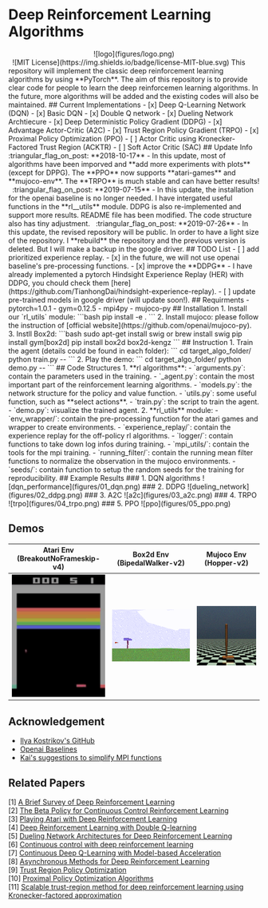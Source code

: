 # Deep Reinforcement Learning Algorithms
 <div align="center">![logo](figures/logo.png)</div>  
&nbsp;  
![MIT License](https://img.shields.io/badge/license-MIT-blue.svg)  
This repository will implement the classic deep reinforcement learning algorithms by using **PyTorch**. The aim of this repository is to provide clear code for people to learn the deep reinforcemen learning algorithms. In the future, more algorithms will be added and the existing codes will also be maintained. 
## Current Implementations 
- [x] Deep Q-Learning Network (DQN)
    - [x] Basic DQN
    - [x] Double Q network
    - [x] Dueling Network Archtiecure
- [x] Deep Deterministic Policy Gradient (DDPG)
- [x] Advantage Actor-Critic (A2C)
- [x] Trust Region Policy Gradient (TRPO)
- [x] Proximal Policy Optimization (PPO)
- [ ] Actor Critic using Kronecker-Factored Trust Region (ACKTR)
- [ ] Soft Actor Critic (SAC)
## Update Info
:triangular_flag_on_post: **2018-10-17** - In this update, most of algorithms have been imporved and **add more experiments with plots** (except for DPPG). The **PPO** now supports **atari-games** and **mujoco-env**. The **TRPO** is much stable and can have better results!  
&nbsp;  
:triangular_flag_on_post: **2019-07-15** - In this update, the installation for the openai baseline is no longer needed. I have intergated useful functions in the **rl__utils** module. DDPG is also re-implemented and support more results. README file has been modified. The code structure also has tiny adjustment.  
&nbsp;  
:triangular_flag_on_post: **2019-07-26** - In this update, the revised repository will be public. In order to have a light size of the repository. I **rebuild** the repository and the previous version is deleted. But I will make a backup in the google driver.
## TODO List
- [ ] add prioritized experience replay.
- [x] in the future, we will not use openai baseline's pre-processing functions.
- [x] improve the **DDPG** - I have already implemented a pytorch Hindsight Experience Replay (HER) with DDPG, you chould check them [here](https://github.com/TianhongDai/hindsight-experience-replay).
- [ ] update pre-trained models in google driver (will update soon!).
## Requirments
- pytorch=1.0.1
- gym=0.12.5
- mpi4py
- mujoco-py
## Installation
1. Install our `rl_utils` module:
```bash
pip install -e .
```
2. Install mujoco: please follow the instruction of [official website](https://github.com/openai/mujoco-py).
3. Instll Box2d:
```bash
sudo apt-get install swig or brew install swig
pip install gym[box2d]
pip install box2d box2d-kengz
```
## Instruction
1. Train the agent (details could be found in each folder):
```
cd target_algo_folder/
python train.py --<arguments you need>
```
2. Play the demo:
```
cd target_algo_folder/
python demo.py --<arguments you need>
```
## Code Structures
1. **rl algorithms**:
 - `arguments.py`: contain the parameters used in the training.
 - `<rl-name>_agent.py`: contain the most important part of the reinforcement learning algorithms.
 - `models.py`: the network structure for the policy and value function.
 - `utils.py`: some useful function, such as **select actions**.
 - `train.py`: the script to train the agent.
 - `demo.py`: visualize the trained agent.
2. **rl_utils** module:
 - `env_wrapper/`: contain the pre-processing function for the atari games and wrapper to create environments.
 - `experience_replay/`: contain the experience replay for the off-policy rl algorithms.
 - `logger/`: contain functions to take down log infos during training.
 - `mpi_utils/`: contain the tools for the mpi training.
 - `running_filter/`: contain the running mean filter functions to normalize the observation in the mujoco environments.
 - `seeds/`: contain function to setup the random seeds for the training for reproducibility.
## Example Results
### 1. DQN algorithms
![dqn_performance](figures/01_dqn.png)
### 2. DDPG 
![dueling_network](figures/02_ddpg.png)
### 3. A2C
![a2c](figures/03_a2c.png)
### 4. TRPO
![trpo](figures/04_trpo.png)
### 5. PPO
![ppo](figures/05_ppo.png)

## Demos
Atari Env (BreakoutNoFrameskip-v4)| Box2d Env (BipedalWalker-v2)| Mujoco Env (Hopper-v2)
-----------------------|-----------------------|-----------------------|
![](figures/breakout.gif)| ![](figures/bipedal.gif)| ![](figures/hopper.gif)
## Acknowledgement
- [Ilya Kostrikov's GitHub](https://github.com/ikostrikov)
- [Openai Baselines](https://github.com/openai/baselines)
- [Kai's suggestions to simplify MPI functions](https://github.com/Kaixhin)

## Related Papers
[1] [A Brief Survey of Deep Reinforcement Learning](https://arxiv.org/abs/1708.05866)  
[2] [The Beta Policy for Continuous Control Reinforcement Learning](https://www.ri.cmu.edu/wp-content/uploads/2017/06/thesis-Chou.pdf)  
[3] [Playing Atari with Deep Reinforcement Learning](https://www.cs.toronto.edu/~vmnih/docs/dqn.pdf)  
[4] [Deep Reinforcement Learning with Double Q-learning](https://arxiv.org/abs/1509.06461)  
[5] [Dueling Network Architectures for Deep Reinforcement Learning](https://arxiv.org/abs/1511.06581)  
[6] [Continuous control with deep reinforcement learning](https://arxiv.org/abs/1509.02971)  
[7] [Continuous Deep Q-Learning with Model-based Acceleration](https://arxiv.org/abs/1603.00748)  
[8] [Asynchronous Methods for Deep Reinforcement Learning](https://arxiv.org/abs/1602.01783)  
[9] [Trust Region Policy Optimization](https://arxiv.org/abs/1502.05477)  
[10] [Proximal Policy Optimization Algorithms](https://arxiv.org/abs/1707.06347)  
[11] [Scalable trust-region method for deep reinforcement learning using Kronecker-factored approximation](https://arxiv.org/abs/1708.05144)  

